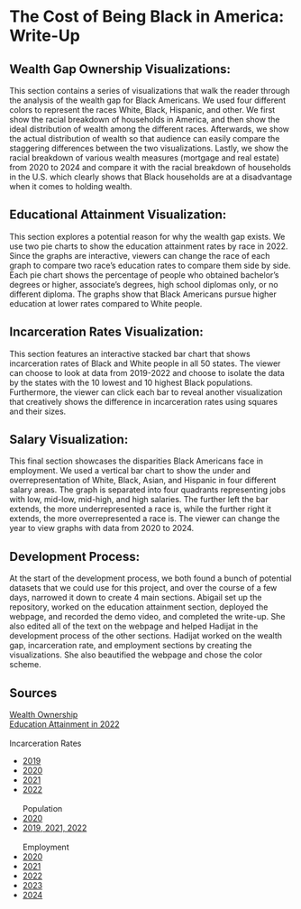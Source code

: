 # The Cost of Being Black in America: Write-Up



## Wealth Gap Ownership Visualizations:

This section contains a series of visualizations that walk the reader through the analysis of the wealth gap for Black Americans. We used four different colors to represent the races White, Black, Hispanic, and other. We first show the racial breakdown of households in America, and then show the ideal distribution of wealth among the different races. Afterwards, we show the actual distribution of wealth so that audience can
easily compare the staggering differences between the two visualizations. Lastly, we show the racial breakdown of various wealth measures (mortgage and real estate) from 2020 to 2024 and compare it with the racial breakdown of households in the U.S. which clearly shows that Black households are at a disadvantage when it comes to holding wealth. 

## Educational Attainment Visualization:

This section explores a potential reason for why the wealth gap exists. We use two pie charts to show the education attainment rates by race in 2022. Since the graphs are interactive, viewers can change the race of each graph to compare two race’s education rates to compare them side by side. Each pie chart shows the percentage of people who obtained bachelor’s degrees or higher, associate’s degrees, high school diplomas only,
or no different diploma. The graphs show that Black Americans pursue higher education at lower rates compared to White people.

## Incarceration Rates Visualization:

This section features an interactive stacked bar chart that shows incarceration rates of Black and White people in all 50 states. The viewer can choose to look at data from 2019-2022 and choose to isolate the data by the states with the 10 lowest and 10 highest Black populations. Furthermore, the viewer can click each bar to reveal another visualization that creatively shows the difference in incarceration rates using squares and their sizes. 

## Salary Visualization:

This final section showcases the disparities Black Americans face in employment. We used a vertical bar chart to show the under and overrepresentation of White, Black, Asian, and Hispanic in four different salary areas. The graph is separated into four quadrants representing jobs with low, mid-low, mid-high, and high salaries. The further left the bar extends, the more underrepresented a race is, while the further right it extends, the more overrepresented a race is. The viewer can change the year to view graphs with data from 2020 to 2024. 

## Development Process:

At the start of the development process, we both found a bunch of potential datasets that we could use for this project, and over the course of a few days, narrowed it down to create 4 main sections. Abigail set up the repository, worked on the education attainment section, deployed the webpage, and recorded the demo video, and completed the write-up. She also edited all of the text on the webpage and helped Hadijat in the development process of the other sections. Hadijat worked on the wealth gap, incarceration rate, and employment sections by creating the visualizations. She also beautified the webpage and chose the color scheme.

## Sources
[Wealth Ownership](https://www.federalreserve.gov/releases/z1/dataviz/dfa/distribute/chart/#quarter:122;series:Private%20businesses;demographic:race;population:1,3,5,7;units:shares;range:1989.3,2020.1)
<br>
[Education Attainment in 2022](https://www.census.gov/data/tables/2022/demo/educational-attainment/cps-detailed-tables.html)
<br><br>
Incarceration Rates
- [2019](https://bjs.ojp.gov/library/publications/prisoners-2019)
- [2020](https://bjs.ojp.gov/library/publications/prisoners-2020-statistical-tables)
- [2021](https://bjs.ojp.gov/library/publications/prisoners-2021-statistical-tables)
- [2022](https://bjs.ojp.gov/library/publications/prisoners-2022-statistical-tables)
<br><br>
Population
- [2020](https://wonder.cdc.gov/single-race-single-year-v2021.html)
- [2019, 2021, 2022](https://www.kff.org/other/state-indicator/distribution-by-raceethnicity/?currentTimeframe=0&sortModel=%7B%22colId%22:%22Location%22,%22sort%22:%22asc%22%7D)
<br><br>
Employment
- [2020](https://www.bls.gov/cps/aa2020/cpsaat11.htm)
- [2021](https://www.bls.gov/cps/aa2021/cpsaat11.htm)
- [2022](https://www.bls.gov/cps/aa2022/cpsaat11.htm)
- [2023](https://www.bls.gov/cps/aa2022/cpsaat11.htm)
- [2024](https://www.bls.gov/cps/cpsaat11.htm)


